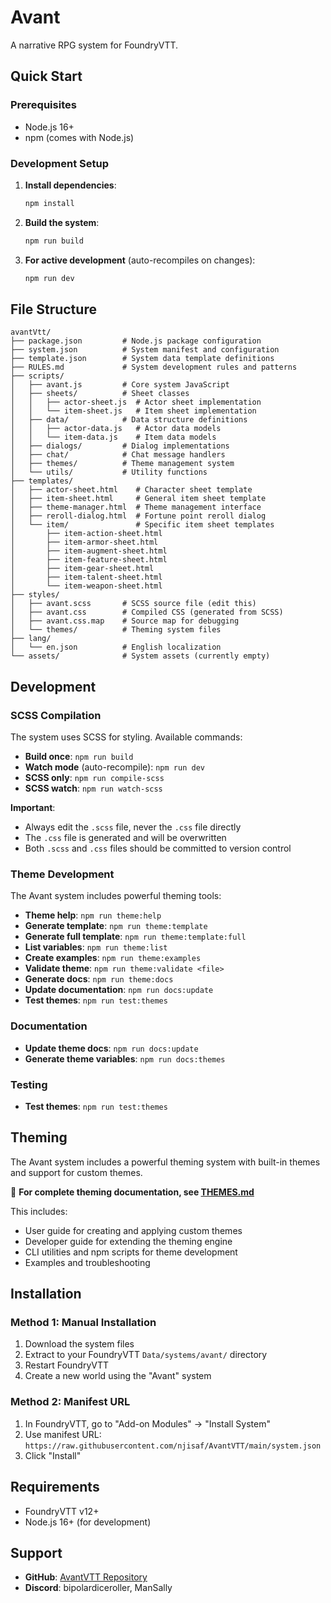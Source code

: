 # Avant

A narrative RPG system for FoundryVTT.

## Quick Start

### Prerequisites

- Node.js 16+ 
- npm (comes with Node.js)

### Development Setup

1. **Install dependencies**:
   ```bash
   npm install
   ```

2. **Build the system**:
   ```bash
   npm run build
   ```

3. **For active development** (auto-recompiles on changes):
   ```bash
   npm run dev
   ```

## File Structure

```
avantVtt/
├── package.json         # Node.js package configuration
├── system.json          # System manifest and configuration
├── template.json        # System data template definitions
├── RULES.md             # System development rules and patterns
├── scripts/
│   ├── avant.js         # Core system JavaScript
│   ├── sheets/          # Sheet classes
│   │   ├── actor-sheet.js  # Actor sheet implementation
│   │   └── item-sheet.js   # Item sheet implementation
│   ├── data/            # Data structure definitions
│   │   ├── actor-data.js   # Actor data models
│   │   └── item-data.js    # Item data models
│   ├── dialogs/         # Dialog implementations
│   ├── chat/            # Chat message handlers
│   ├── themes/          # Theme management system
│   └── utils/           # Utility functions
├── templates/
│   ├── actor-sheet.html    # Character sheet template
│   ├── item-sheet.html     # General item sheet template
│   ├── theme-manager.html  # Theme management interface
│   ├── reroll-dialog.html  # Fortune point reroll dialog
│   └── item/               # Specific item sheet templates
│       ├── item-action-sheet.html
│       ├── item-armor-sheet.html
│       ├── item-augment-sheet.html
│       ├── item-feature-sheet.html
│       ├── item-gear-sheet.html
│       ├── item-talent-sheet.html
│       └── item-weapon-sheet.html
├── styles/
│   ├── avant.scss       # SCSS source file (edit this)
│   ├── avant.css        # Compiled CSS (generated from SCSS)
│   ├── avant.css.map    # Source map for debugging
│   └── themes/          # Theming system files
├── lang/
│   └── en.json          # English localization
└── assets/              # System assets (currently empty)
```

## Development

### SCSS Compilation

The system uses SCSS for styling. Available commands:

- **Build once**: `npm run build`
- **Watch mode** (auto-recompile): `npm run dev`
- **SCSS only**: `npm run compile-scss`
- **SCSS watch**: `npm run watch-scss`

**Important**: 
- Always edit the `.scss` file, never the `.css` file directly
- The `.css` file is generated and will be overwritten
- Both `.scss` and `.css` files should be committed to version control

### Theme Development

The Avant system includes powerful theming tools:

- **Theme help**: `npm run theme:help`
- **Generate template**: `npm run theme:template`
- **Generate full template**: `npm run theme:template:full`
- **List variables**: `npm run theme:list`
- **Create examples**: `npm run theme:examples`
- **Validate theme**: `npm run theme:validate <file>`
- **Generate docs**: `npm run theme:docs`
- **Update documentation**: `npm run docs:update`
- **Test themes**: `npm run test:themes`

### Documentation

- **Update theme docs**: `npm run docs:update`
- **Generate theme variables**: `npm run docs:themes`

### Testing

- **Test themes**: `npm run test:themes`

## Theming

The Avant system includes a powerful theming system with built-in themes and support for custom themes.

📖 **For complete theming documentation, see [THEMES.md](styles/themes/THEMES.md)**

This includes:
- User guide for creating and applying custom themes
- Developer guide for extending the theming engine  
- CLI utilities and npm scripts for theme development
- Examples and troubleshooting

## Installation

### Method 1: Manual Installation
1. Download the system files
2. Extract to your FoundryVTT `Data/systems/avant/` directory
3. Restart FoundryVTT
4. Create a new world using the "Avant" system

### Method 2: Manifest URL
1. In FoundryVTT, go to "Add-on Modules" → "Install System"
2. Use manifest URL: `https://raw.githubusercontent.com/njisaf/AvantVTT/main/system.json`
3. Click "Install"

## Requirements

- FoundryVTT v12+
- Node.js 16+ (for development)

## Support

- **GitHub**: [AvantVTT Repository](https://github.com/njisaf/AvantVTT)
- **Discord**: bipolardiceroller, ManSally
 
